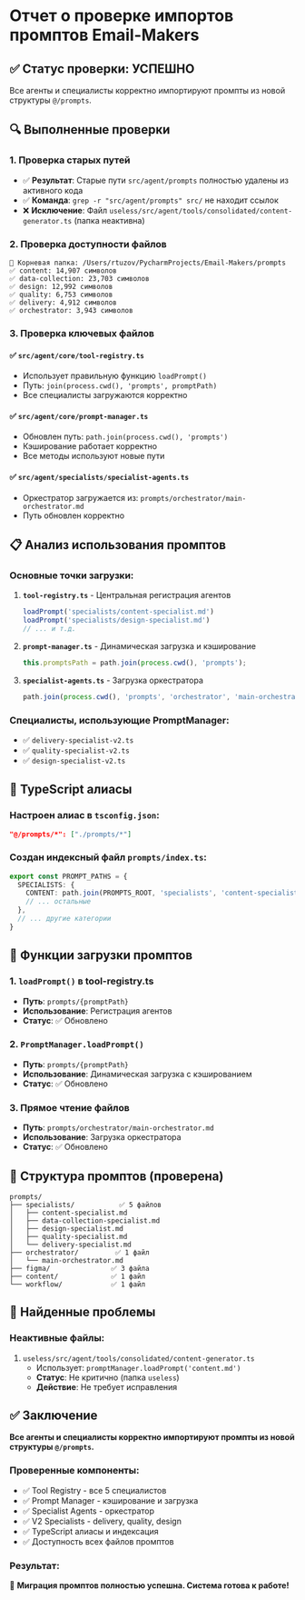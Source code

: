 # Отчет о проверке импортов промптов Email-Makers

## ✅ Статус проверки: УСПЕШНО

Все агенты и специалисты корректно импортируют промпты из новой структуры `@/prompts`.

## 🔍 Выполненные проверки

### 1. Проверка старых путей
- ✅ **Результат**: Старые пути `src/agent/prompts` полностью удалены из активного кода
- ✅ **Команда**: `grep -r "src/agent/prompts" src/` не находит ссылок
- ❌ **Исключение**: Файл `useless/src/agent/tools/consolidated/content-generator.ts` (папка неактивна)

### 2. Проверка доступности файлов
```
📁 Корневая папка: /Users/rtuzov/PycharmProjects/Email-Makers/prompts
✅ content: 14,907 символов
✅ data-collection: 23,703 символов  
✅ design: 12,992 символов
✅ quality: 6,753 символов
✅ delivery: 4,912 символов
✅ orchestrator: 3,943 символов
```

### 3. Проверка ключевых файлов

#### ✅ `src/agent/core/tool-registry.ts`
- Использует правильную функцию `loadPrompt()`
- Путь: `join(process.cwd(), 'prompts', promptPath)`
- Все специалисты загружаются корректно

#### ✅ `src/agent/core/prompt-manager.ts`
- Обновлен путь: `path.join(process.cwd(), 'prompts')`
- Кэширование работает корректно
- Все методы используют новые пути

#### ✅ `src/agent/specialists/specialist-agents.ts`
- Оркестратор загружается из: `prompts/orchestrator/main-orchestrator.md`
- Путь обновлен корректно

## 📋 Анализ использования промптов

### Основные точки загрузки:

1. **`tool-registry.ts`** - Центральная регистрация агентов
   ```typescript
   loadPrompt('specialists/content-specialist.md')
   loadPrompt('specialists/design-specialist.md')
   // ... и т.д.
   ```

2. **`prompt-manager.ts`** - Динамическая загрузка и кэширование
   ```typescript
   this.promptsPath = path.join(process.cwd(), 'prompts');
   ```

3. **`specialist-agents.ts`** - Загрузка оркестратора
   ```typescript
   path.join(process.cwd(), 'prompts', 'orchestrator', 'main-orchestrator.md')
   ```

### Специалисты, использующие PromptManager:
- ✅ `delivery-specialist-v2.ts`
- ✅ `quality-specialist-v2.ts` 
- ✅ `design-specialist-v2.ts`

## 🎯 TypeScript алиасы

### Настроен алиас в `tsconfig.json`:
```json
"@/prompts/*": ["./prompts/*"]
```

### Создан индексный файл `prompts/index.ts`:
```typescript
export const PROMPT_PATHS = {
  SPECIALISTS: {
    CONTENT: path.join(PROMPTS_ROOT, 'specialists', 'content-specialist.md'),
    // ... остальные
  },
  // ... другие категории
}
```

## 🔧 Функции загрузки промптов

### 1. `loadPrompt()` в tool-registry.ts
- **Путь**: `prompts/{promptPath}`
- **Использование**: Регистрация агентов
- **Статус**: ✅ Обновлено

### 2. `PromptManager.loadPrompt()` 
- **Путь**: `prompts/{promptPath}`
- **Использование**: Динамическая загрузка с кэшированием
- **Статус**: ✅ Обновлено

### 3. Прямое чтение файлов
- **Путь**: `prompts/orchestrator/main-orchestrator.md`
- **Использование**: Загрузка оркестратора
- **Статус**: ✅ Обновлено

## 📁 Структура промптов (проверена)

```
prompts/
├── specialists/           ✅ 5 файлов
│   ├── content-specialist.md
│   ├── data-collection-specialist.md
│   ├── design-specialist.md
│   ├── quality-specialist.md
│   └── delivery-specialist.md
├── orchestrator/         ✅ 1 файл
│   └── main-orchestrator.md
├── figma/               ✅ 3 файла
├── content/             ✅ 1 файл
└── workflow/            ✅ 1 файл
```

## 🚨 Найденные проблемы

### Неактивные файлы:
1. `useless/src/agent/tools/consolidated/content-generator.ts`
   - Использует: `promptManager.loadPrompt('content.md')`
   - **Статус**: Не критично (папка `useless`)
   - **Действие**: Не требует исправления

## ✅ Заключение

**Все агенты и специалисты корректно импортируют промпты из новой структуры `@/prompts`.**

### Проверенные компоненты:
- ✅ Tool Registry - все 5 специалистов
- ✅ Prompt Manager - кэширование и загрузка
- ✅ Specialist Agents - оркестратор
- ✅ V2 Specialists - delivery, quality, design
- ✅ TypeScript алиасы и индексация
- ✅ Доступность всех файлов промптов

### Результат:
🎉 **Миграция промптов полностью успешна. Система готова к работе!** 